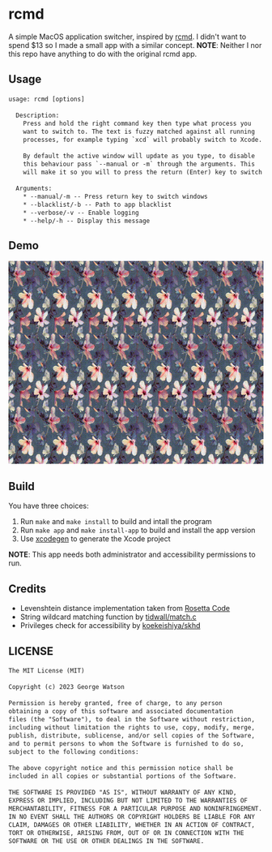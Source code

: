 # rcmd

A simple MacOS application switcher, inspired by [rcmd](https://lowtechguys.com/rcmd/). I didn't want to spend $13 so I made a small app with a similar concept. **NOTE**: Neither I nor this repo have anything to do with the original rcmd app.

## Usage

```
usage: rcmd [options]

  Description:
    Press and hold the right command key then type what process you
    want to switch to. The text is fuzzy matched against all running
    processes, for example typing `xcd` will probably switch to Xcode.

    By default the active window will update as you type, to disable
    this behaviour pass `--manual or -m` through the arguments. This
    will make it so you will to press the return (Enter) key to switch

  Arguments:
    * --manual/-m -- Press return key to switch windows
    * --blacklist/-b -- Path to app blacklist
    * --verbose/-v -- Enable logging
    * --help/-h -- Display this message

```

## Demo

<p align="center">
  <img width="600" height="400" src="https://github.com/takeiteasy/rcmd/blob/master/demo.gif?raw=true">
</p>

## Build

You have three choices:

1. Run ```make``` and ```make install``` to build and intall the program
2. Run ```make app``` and ```make install-app``` to build and install the app version
3. Use [xcodegen](https://github.com/yonaskolb/XcodeGen) to generate the Xcode project

**NOTE**: This app needs both administrator and accessibility permissions to run.

## Credits

- Levenshtein distance implementation taken from [Rosetta Code](https://rosettacode.org/wiki/Levenshtein_distance#C)
- String wildcard matching function by [tidwall/match.c](https://github.com/tidwall/match.c)
- Privileges check for accessibility by [koekeishiya/skhd](https://github.com/koekeishiya/skhd) 

## LICENSE
```
The MIT License (MIT)

Copyright (c) 2023 George Watson

Permission is hereby granted, free of charge, to any person
obtaining a copy of this software and associated documentation
files (the "Software"), to deal in the Software without restriction,
including without limitation the rights to use, copy, modify, merge,
publish, distribute, sublicense, and/or sell copies of the Software,
and to permit persons to whom the Software is furnished to do so,
subject to the following conditions:

The above copyright notice and this permission notice shall be
included in all copies or substantial portions of the Software.

THE SOFTWARE IS PROVIDED "AS IS", WITHOUT WARRANTY OF ANY KIND,
EXPRESS OR IMPLIED, INCLUDING BUT NOT LIMITED TO THE WARRANTIES OF
MERCHANTABILITY, FITNESS FOR A PARTICULAR PURPOSE AND NONINFRINGEMENT.
IN NO EVENT SHALL THE AUTHORS OR COPYRIGHT HOLDERS BE LIABLE FOR ANY
CLAIM, DAMAGES OR OTHER LIABILITY, WHETHER IN AN ACTION OF CONTRACT,
TORT OR OTHERWISE, ARISING FROM, OUT OF OR IN CONNECTION WITH THE
SOFTWARE OR THE USE OR OTHER DEALINGS IN THE SOFTWARE.
```
